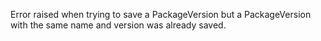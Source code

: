 Error raised when trying to save a PackageVersion but a PackageVersion with the same name and version was already saved.